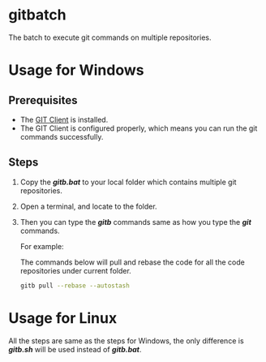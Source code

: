 # gitbatch
The batch to execute git commands on multiple repositories.

# Usage for Windows
## Prerequisites
* The [GIT Client](https://git-scm.com/downloads) is installed.
* The GIT Client is configured properly, which means you can run the git commands successfully.

## Steps
1. Copy the ***gitb.bat*** to your local folder which contains multiple git repositories.
2. Open a terminal, and locate to the folder.
3. Then you can type the ***gitb*** commands same as how you type the ***git*** commands.
   
   For example:
   
   The commands below will pull and rebase the code for all the code repositories under current folder.
   ```bash
   gitb pull --rebase --autostash
   ```
  
   

# Usage for Linux
All the steps are same as the steps for Windows, the only difference is ***gitb.sh*** will be used instead of ***gitb.bat***.
